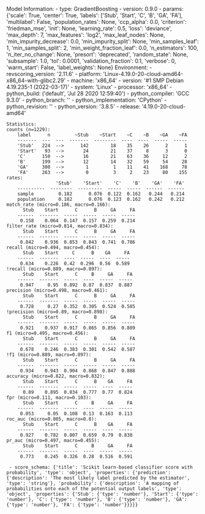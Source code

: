 Model Information:
	 - type: GradientBoosting
	 - version: 0.9.0
	 - params: {'scale': True, 'center': True, 'labels': ['Stub', 'Start', 'C', 'B', 'GA', 'FA'], 'multilabel': False, 'population_rates': None, 'ccp_alpha': 0.0, 'criterion': 'friedman_mse', 'init': None, 'learning_rate': 0.5, 'loss': 'deviance', 'max_depth': 7, 'max_features': 'log2', 'max_leaf_nodes': None, 'min_impurity_decrease': 0.0, 'min_impurity_split': None, 'min_samples_leaf': 1, 'min_samples_split': 2, 'min_weight_fraction_leaf': 0.0, 'n_estimators': 100, 'n_iter_no_change': None, 'presort': 'deprecated', 'random_state': None, 'subsample': 1.0, 'tol': 0.0001, 'validation_fraction': 0.1, 'verbose': 0, 'warm_start': False, 'label_weights': None}
	Environment:
	 - revscoring_version: '2.11.6'
	 - platform: 'Linux-4.19.0-20-cloud-amd64-x86_64-with-glibc2.29'
	 - machine: 'x86_64'
	 - version: '#1 SMP Debian 4.19.235-1 (2022-03-17)'
	 - system: 'Linux'
	 - processor: 'x86_64'
	 - python_build: ('default', 'Jul 28 2020 12:59:40')
	 - python_compiler: 'GCC 9.3.0'
	 - python_branch: ''
	 - python_implementation: 'CPython'
	 - python_revision: ''
	 - python_version: '3.8.5'
	 - release: '4.19.0-20-cloud-amd64'
	
	Statistics:
	counts (n=1229):
		label      n         ~Stub    ~Start    ~C    ~B    ~GA    ~FA
		-------  ---  ---  -------  --------  ----  ----  -----  -----
		'Stub'   224  -->      142        18    35    26      2      1
		'Start'   93  -->       24        21    37     8      3      0
		'C'      150  -->       16        21    63    36     12      2
		'B'      199  -->       12        14    32    59     54     28
		'GA'     300  -->        1         1    11    41    168     78
		'FA'     263  -->        0         3     2    23     80    155
	rates:
		              'Stub'    'Start'    'C'    'B'    'GA'    'FA'
		----------  --------  ---------  -----  -----  ------  ------
		sample         0.182      0.076  0.122  0.162   0.244   0.214
		population     0.182      0.076  0.123  0.162   0.242   0.212
	match_rate (micro=0.186, macro=0.166):
		  Stub    Start      C      B     GA     FA
		------  -------  -----  -----  -----  -----
		 0.158    0.064  0.147  0.157  0.259  0.214
	filter_rate (micro=0.814, macro=0.834):
		  Stub    Start      C      B     GA     FA
		------  -------  -----  -----  -----  -----
		 0.842    0.936  0.853  0.843  0.741  0.786
	recall (micro=0.494, macro=0.454):
		  Stub    Start     C      B    GA     FA
		------  -------  ----  -----  ----  -----
		 0.634    0.226  0.42  0.296  0.56  0.589
	!recall (micro=0.889, macro=0.897):
		  Stub    Start      C     B     GA     FA
		------  -------  -----  ----  -----  -----
		 0.947     0.95  0.892  0.87  0.837  0.887
	precision (micro=0.498, macro=0.461):
		  Stub    Start      C      B     GA     FA
		------  -------  -----  -----  -----  -----
		 0.728     0.27  0.352  0.305  0.524  0.585
	!precision (micro=0.89, macro=0.898):
		  Stub    Start      C      B     GA     FA
		------  -------  -----  -----  -----  -----
		 0.921    0.937  0.917  0.865  0.856  0.889
	f1 (micro=0.495, macro=0.456):
		  Stub    Start      C      B     GA     FA
		------  -------  -----  -----  -----  -----
		 0.678    0.246  0.383  0.301  0.542  0.587
	!f1 (micro=0.889, macro=0.897):
		  Stub    Start      C      B     GA     FA
		------  -------  -----  -----  -----  -----
		 0.934    0.943  0.904  0.868  0.847  0.888
	accuracy (micro=0.822, macro=0.832):
		  Stub    Start      C      B    GA     FA
		------  -------  -----  -----  ----  -----
		  0.89    0.895  0.834  0.777  0.77  0.824
	fpr (micro=0.111, macro=0.103):
		  Stub    Start      C     B     GA     FA
		------  -------  -----  ----  -----  -----
		 0.053     0.05  0.108  0.13  0.163  0.113
	roc_auc (micro=0.805, macro=0.8):
		  Stub    Start      C      B    GA     FA
		------  -------  -----  -----  ----  -----
		 0.927    0.782  0.807  0.659  0.79  0.838
	pr_auc (micro=0.497, macro=0.455):
		  Stub    Start      C     B     GA     FA
		------  -------  -----  ----  -----  -----
		 0.773    0.245  0.326  0.28  0.516  0.591
	
	 - score_schema: {'title': 'Scikit learn-based classifier score with probability', 'type': 'object', 'properties': {'prediction': {'description': 'The most likely label predicted by the estimator', 'type': 'string'}, 'probability': {'description': 'A mapping of probabilities onto each of the potential output labels', 'type': 'object', 'properties': {'Stub': {'type': 'number'}, 'Start': {'type': 'number'}, 'C': {'type': 'number'}, 'B': {'type': 'number'}, 'GA': {'type': 'number'}, 'FA': {'type': 'number'}}}}}

